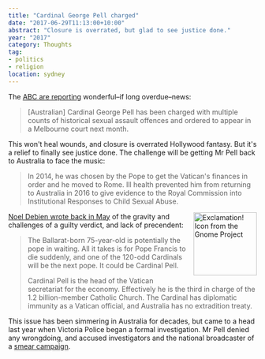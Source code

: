 ```yaml
---
title: "Cardinal George Pell charged"
date: "2017-06-29T11:13:00+10:00"
abstract: "Closure is overrated, but glad to see justice done."
year: "2017"
category: Thoughts
tag:
- politics
- religion
location: sydney
---
```

The [ABC are reporting] wonderful–if long overdue–news:

> [Australian] Cardinal George Pell has been charged with multiple counts of historical sexual assault offences and ordered to appear in a Melbourne court next month.

This won't heal wounds, and closure is overrated Hollywood fantasy. But it's a relief to finally see justice done. The challenge will be getting Mr Pell back to Australia to face the music:

> In 2014, he was chosen by the Pope to get the Vatican's finances in order and he moved to Rome. Ill health prevented him from returning to Australia in 2016 to give evidence to the Royal Commission into Institutional Responses to Child Sexual Abuse.

<p><img src="https://rubenerd.com/files/stock/gnome-empathy.svg" alt="Exclamation! Icon from the Gnome Project" style="float:right; margin:0 0 1em 1em; width:128px; height:128px;" /></p> 

[Noel Debien wrote back in May] of the gravity and challenges of a guilty verdict, and lack of precendent:

> The Ballarat-born 75-year-old is potentially the pope in waiting. All it takes is for Pope Francis to die suddenly, and one of the 120-odd Cardinals will be the next pope. It could be Cardinal Pell.
> 
> Cardinal Pell is the head of the Vatican secretariat for the economy. Effectively he is the third in charge of the 1.2 billion-member Catholic Church. The Cardinal has diplomatic immunity as a Vatican official, and Australia has no extradition treaty.

This issue has been simmering in Australia for decades, but came to a head last year when Victoria Police began a formal investigation. Mr Pell denied any wrongdoing, and accused investigators and the national broadcaster of a [smear campaign].

[ABC are reporting]: http://www.abc.net.au/news/2017-06-29/cardinal-george-pell-charged-sexual-assault-offences/8547668
[smear campaign]: https://www.theguardian.com/australia-news/2016/jul/27/cardinal-george-pell-calls-child-abuse-allegations-a-smear-campaign
[Noel Debien wrote back in May]: http://www.abc.net.au/news/2017-05-31/george-pell-if-police-charge-thearchishop-were-in-new-territory/8565204


